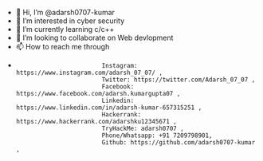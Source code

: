 - 👋 Hi, I’m @adarsh0707-kumar
- 👀 I’m interested in cyber security
- 🌱 I’m currently learning c/c++
- 💞️ I’m looking to collaborate on Web devlopment
- 📫 How to reach me through 
-                             Instagram: https://www.instagram.com/adarsh_07_07/ ,
                              Twitter: https://twitter.com/Adarsh_07_07 , 
                              Facebook: https://www.facebook.com/adarsh.kumargupta07 ,
                              Linkedin: https://www.linkedin.com/in/adarsh-kumar-657315251 ,
                              Hackerrank: https://www.hackerrank.com/adarshku12345671 ,
                              TryHackMe: adarsh0707 ,
                              Phone/Whatsapp: +91 7209798901, 
                              Github: https://github.com/adarsh0707-kumar ,
                              
